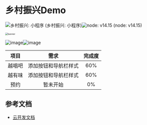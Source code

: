 
# 乡村振兴Demo



![乡村振兴: 小程序 (乡村振兴: 小程序)](https://music-0gtd2khj7f8707a2-1257133085.tcloudbaseapp.com/markdown/乡村振兴-小程序-brightgreen.svg)![node: v14.15 (node: v14.15)](https://music-0gtd2khj7f8707a2-1257133085.tcloudbaseapp.com/markdown/Node-v14.15-yellow.svg)


<img src="https://music-0gtd2khj7f8707a2-1257133085.tcloudbaseapp.com/markdown/banner.png" alt="banner" style="zoom:50%;" />

![image](https://tva4.sinaimg.cn/large/006908GAly1gsfmrylprqj30bp0nn44n.jpg)![image](https://tva4.sinaimg.cn/large/006908GAly1gsfmvafvhhj30ba0nmjxg.jpg)

|  项目 | 需求  |完成度 |
| :-----:| :----: | :----: |
| 越唱吧 | 添加按钮和导航栏样式 |60%|
| 越有味 | 添加按钮和导航栏样式 |60%|
| 预约   | 暂未开始                |0%|

## 参考文档

- [云开发文档](https://developers.weixin.qq.com/miniprogram/dev/wxcloud/basis/getting-started.html)
